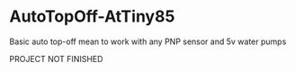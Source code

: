 # AutoTopOff-AtTiny85
Basic auto top-off mean to work with any PNP sensor and 5v water pumps


PROJECT NOT FINISHED
